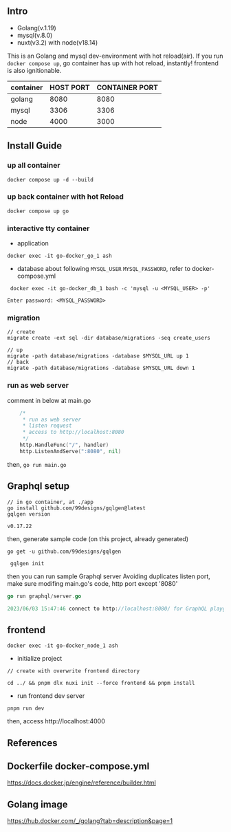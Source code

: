 ## Intro

- Golang(v.1.19)
- mysql(v.8.0)
- nuxt(v3.2) with node(v18.14)

This is an Golang and mysql dev-environment with hot reload(air).
If you run `docker compose up`, go container has up with hot reload, instantly!
frontend is also ignitionable.


| container | HOST PORT  | CONTAINER PORT |
|-----------| ---- |----------------|
| golang    |  8080  | 8080           |
| mysql     |  3306  | 3306           |
| node      |  4000  | 3000           |

## Install Guide

### up all container

```shell
docker compose up -d --build
```

### up back container with hot Reload

```shell
docker compose up go
```

### interactive tty container

-   application

```shell
docker exec -it go-docker_go_1 ash
```

-   database
    about following `MYSQL_USER` `MYSQL_PASSWORD`, refer to docker-compose.yml

```shell
 docker exec -it go-docker_db_1 bash -c 'mysql -u <MYSQL_USER> -p'
```

`Enter password: <MYSQL_PASSWORD>`

### migration

```
// create
migrate create -ext sql -dir database/migrations -seq create_users

// up
migrate -path database/migrations -database $MYSQL_URL up 1
// back
migrate -path database/migrations -database $MYSQL_URL down 1
```

### run as web server

comment in below at main.go

```.go
	/*
	 * run as web server
	 * listen request
	 * access to http://localhost:8080
	 */
	http.HandleFunc("/", handler)
	http.ListenAndServe(":8080", nil)
```

then, `go run main.go`

## Graphql setup

```
// in go container, at ./app
go install github.com/99designs/gqlgen@latest
gqlgen version

v0.17.22
```

then, generate sample code (on this project, already generated)

```
go get -u github.com/99designs/gqlgen

 gqlgen init
```

then you can run sample Graphql server
Avoiding duplicates listen port, make sure modifing main.go's code, http port except '8080'


```go
go run graphql/server.go

2023/06/03 15:47:46 connect to http://localhost:8080/ for GraphQL playground
```

## frontend

```
docker exec -it go-docker_node_1 ash
```

- initialize project

```
// create with overwrite frontend directory

cd ../ && pnpm dlx nuxi init --force frontend && pnpm install
```

- run frontend dev server

```
pnpm run dev
```
then, access http://localhost:4000


## References

## Dockerfile docker-compose.yml

https://docs.docker.jp/engine/reference/builder.html

## Golang image

https://hub.docker.com/_/golang?tab=description&page=1
